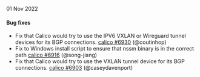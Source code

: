 01 Nov 2022

#### Bug fixes

 - Fix that Calico would try to use the IPV6 VXLAN or Wireguard tunnel devices for its BGP connections. [calico #6930](https://github.com/projectcalico/calico/pull/6930) (@coutinhop)
 - Fix to Windows install script to ensure that nssm binary is in the correct path [calico #6916](https://github.com/projectcalico/calico/pull/6916) (@song-jiang)
 - Fix that Calico would try to use the VXLAN tunnel device for its BGP connections. [calico #6903](https://github.com/projectcalico/calico/pull/6903) (@caseydavenport)
